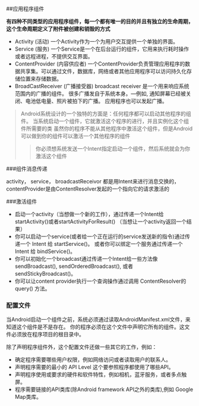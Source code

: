 ##应用程序组件

**有四种不同类型的应用程序组件，每一个都有唯一的目的并且有独立的生命周期，这个生命周期定义了附件被创建和销毁的方式**

* Activity (活动)
    一个Activity作为一个为用户交互提供一个单独的界面。
* Service (服务)
    一个Service是一个在后台运行的组件，它用来执行耗时操作或者远程进程，不提供交互界面。
* ContentProvider (内容供应者)
    一个ContentProvider负责管理应用程序的数据共享集。可以通过文件，数据库，网络或者其他应用程序可以访问持久化存储位置来存储数据。
* BroadCastReceiver (广播接受器)
    broadcast receiver 是一个用来响应系统范围内的广播的组件。 很多广播发自于系统本身。—例如, 通知屏幕已经被关闭、电池低电量、照片被拍下的广播。 应用程序也可以发起广播。

> Android系统设计的一个独特的方面是：任何程序都可以启动其他程序的组件。
> 当系统启动一个组件，它就激活这个程序的进行，并且实例化这个组件所需要的类
> 虽然你的程序不能从其他程序中激活这个组件，但是Android可以做到你的组件可以激活一个其他程序的组件
>   > 你必须想系统发送一个Intent指定启动一个组件，然后系统就会为你激活这个组件

###组件消息传递

activity， service， broadcastReceivor 都是用Intent来进行消息交换的， contentProvider是由ContentResolver发起的一个指向它的请求激活的

###激活组件

* 启动一个activity（当想做一个新的工作），通过传递一个Intent给startActivity()或者startActivityForResult()  （当想让一个activity返回一个结果）
* 你可以启动一个service(或者给一个正在运行的service发送新的指令)通过传递一个 Intent 给 startService()。 或者你可以绑定一个服务通过传递一个Intent 给 bindService()。
* 你可以初始化一个broadcast通过传递一个Intent给一些方法像 sendBroadcast(), sendOrderedBroadcast(), 或者 sendStickyBroadcast()。
* 你可以让content provider执行一个查询操作通过调用 ContentResolver的query() 方法。

### 配置文件

当Android启动一个组件之前，系统必须通过读取AndroidManifest.xml文件，来知道这个组件是不是存在。 你的程序必须在这个文件中声明它所有的组件。这文件必须放在程序项目的根目录中。

除了声明程序组件外，这个配置文件还做一些其它的工作，例如：

* 确定程序需要哪些用户权限，例如网络访问或者读取用户的联系人。
* 声明程序需要的最小的 API Level 这个要参照程序都使用了哪些API。
* 声明程序使用或要求的硬件和软件特性，例如相机，蓝牙服务，或者多点触屏。
* 程序需要链接的API类库(除Android framework API之外的类库),例如 Google Map类库。


